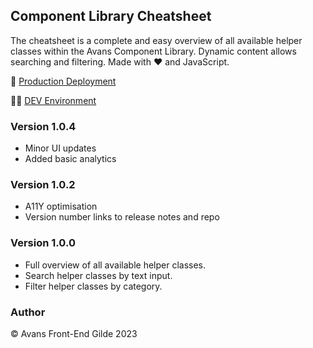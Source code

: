 ## Component Library Cheatsheet

The cheatsheet is a complete and easy overview of all available helper classes within the Avans Component Library. Dynamic content allows searching and filtering. Made with ❤️ and JavaScript.

🚀 [Production Deployment](https://component-library-cheatsheet.netlify.app/)

👨‍💻 [DEV Environment](https://edwinsch.github.io/component-library-cheatsheet/)

### Version 1.0.4

- Minor UI updates
- Added basic analytics

### Version 1.0.2

- A11Y optimisation
- Version number links to release notes and repo

### Version 1.0.0

- Full overview of all available helper classes.
- Search helper classes by text input.
- Filter helper classes by category.

### Author

&copy; Avans Front-End Gilde 2023

